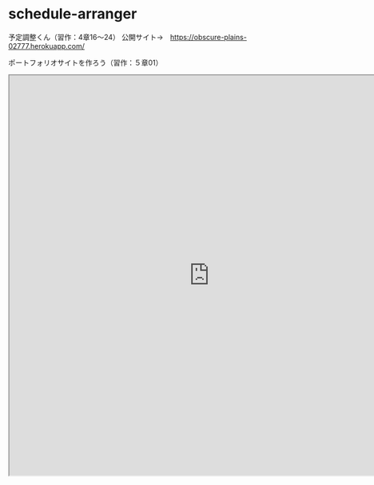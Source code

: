 # schedule-arranger

予定調整くん（習作：4章16〜24）
公開サイト→　https://obscure-plains-02777.herokuapp.com/

ポートフォリオサイトを作ろう（習作：５章01）
<iframe src="https://www.openprocessing.org/sketch/1083360/embed/" width="800" height="800"></iframe>
